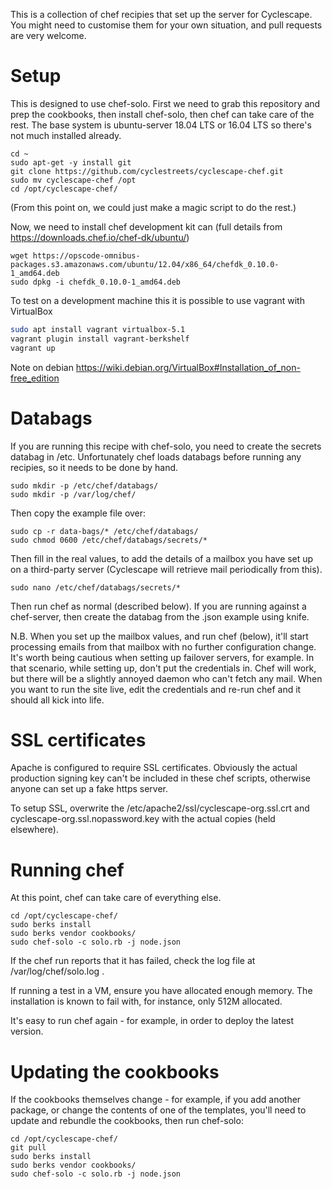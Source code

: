 This is a collection of chef recipies that set up the server for Cyclescape.
You might need to customise them for your own situation, and pull requests
are very welcome.

# Setup

This is designed to use chef-solo. First we need to grab this repository and
prep the cookbooks, then install chef-solo, then chef can take care of the rest.
The base system is ubuntu-server 18.04 LTS or 16.04 LTS so there's not much
installed already.

    cd ~
    sudo apt-get -y install git
    git clone https://github.com/cyclestreets/cyclescape-chef.git
    sudo mv cyclescape-chef /opt
    cd /opt/cyclescape-chef/

(From this point on, we could just make a magic script to do the rest.)

Now, we need to install chef development kit can (full details from https://downloads.chef.io/chef-dk/ubuntu/)

    wget https://opscode-omnibus-packages.s3.amazonaws.com/ubuntu/12.04/x86_64/chefdk_0.10.0-1_amd64.deb
    sudo dpkg -i chefdk_0.10.0-1_amd64.deb

To test on a development machine this it is possible to use vagrant with VirtualBox

```sh
sudo apt install vagrant virtualbox-5.1
vagrant plugin install vagrant-berkshelf
vagrant up
```

Note on debian https://wiki.debian.org/VirtualBox#Installation_of_non-free_edition

# Databags

If you are running this recipe with chef-solo, you need to
create the secrets databag in /etc. Unfortunately chef loads databags
before running any recipies, so it needs to be done by hand.

    sudo mkdir -p /etc/chef/databags/
    sudo mkdir -p /var/log/chef/

Then copy the example file over:

    sudo cp -r data-bags/* /etc/chef/databags/
    sudo chmod 0600 /etc/chef/databags/secrets/*

Then fill in the real values, to add the details of a mailbox you have set up on a
third-party server (Cyclescape will retrieve mail periodically from this).

    sudo nano /etc/chef/databags/secrets/*

Then run chef as normal (described below). If you are running against a chef-server,
then create the databag from the .json example using knife.

N.B. When you set up the mailbox values, and run chef (below), it'll
start processing emails from that mailbox with no further configuration
change. It's worth being cautious when setting up failover servers,
for example. In that scenario, while setting up, don't put the credentials in.
Chef will work, but there will be a slightly annoyed daemon who can't fetch any
mail. When you want to run the site live, edit the credentials and re-run chef
and it should all kick into life.

# SSL certificates

Apache is configured to require SSL certificates. Obviously the actual production signing key
can't be included in these chef scripts, otherwise anyone can set up a fake https server.

To setup SSL, overwrite the /etc/apache2/ssl/cyclescape-org.ssl.crt and cyclescape-org.ssl.nopassword.key
with the actual copies (held elsewhere).

# Running chef

At this point, chef can take care of everything else.

    cd /opt/cyclescape-chef/
    sudo berks install
    sudo berks vendor cookbooks/
    sudo chef-solo -c solo.rb -j node.json

If the chef run reports that it has failed, check the log file at /var/log/chef/solo.log .

If running a test in a VM, ensure you have allocated enough memory. The installation is known to fail with, for instance, only 512M allocated.

It's easy to run chef again - for example, in order to deploy the latest version.

# Updating the cookbooks

If the cookbooks themselves change - for example, if you add another package,
or change the contents of one of the templates, you'll need to update and rebundle
the cookbooks, then run chef-solo:

    cd /opt/cyclescape-chef/
    git pull
    sudo berks install
    sudo berks vendor cookbooks/
    sudo chef-solo -c solo.rb -j node.json
